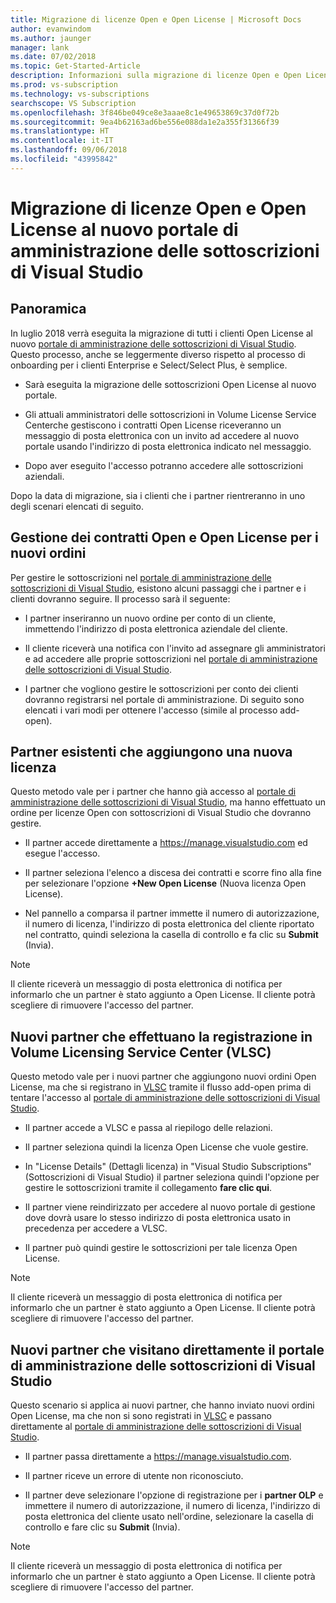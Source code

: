 ```yaml
---
title: Migrazione di licenze Open e Open License | Microsoft Docs
author: evanwindom
ms.author: jaunger
manager: lank
ms.date: 07/02/2018
ms.topic: Get-Started-Article
description: Informazioni sulla migrazione di licenze Open e Open License al portale di amministrazione delle sottoscrizioni di Visual Studio.
ms.prod: vs-subscription
ms.technology: vs-subscriptions
searchscope: VS Subscription
ms.openlocfilehash: 3f846be049ce8e3aaae8c1e49653869c37d0f72b
ms.sourcegitcommit: 9ea4b62163ad6be556e088da1e2a355f31366f39
ms.translationtype: HT
ms.contentlocale: it-IT
ms.lasthandoff: 09/06/2018
ms.locfileid: "43995842"
---
```

# <a name="open-and-open-license-migration-to-the-new-visual-studio-subscriptions-administration-portal"></a>Migrazione di licenze Open e Open License al nuovo portale di amministrazione delle sottoscrizioni di Visual Studio

## <a name="overview"></a>Panoramica

In luglio 2018 verrà eseguita la migrazione di tutti i clienti Open License al nuovo [portale di amministrazione delle sottoscrizioni di Visual Studio](https://manage.visualstudio.com). Questo processo, anche se leggermente diverso rispetto al processo di onboarding per i clienti Enterprise e Select/Select Plus, è semplice.

- Sarà eseguita la migrazione delle sottoscrizioni Open License al nuovo portale.

- Gli attuali amministratori delle sottoscrizioni in Volume License Service Centerche gestiscono i contratti Open License riceveranno un messaggio di posta elettronica con un invito ad accedere al nuovo portale usando l'indirizzo di posta elettronica indicato nel messaggio.

- Dopo aver eseguito l'accesso potranno accedere alle sottoscrizioni aziendali.

Dopo la data di migrazione, sia i clienti che i partner rientreranno in uno degli scenari elencati di seguito. 

## <a name="open-and-open-license-management-for-new-orders"></a>Gestione dei contratti Open e Open License per i nuovi ordini

Per gestire le sottoscrizioni nel [portale di amministrazione delle sottoscrizioni di Visual Studio](https://manage.visualstudio.com), esistono alcuni passaggi che i partner e i clienti dovranno seguire. Il processo sarà il seguente: 

- I partner inseriranno un nuovo ordine per conto di un cliente, immettendo l'indirizzo di posta elettronica aziendale del cliente.

- Il cliente riceverà una notifica con l'invito ad assegnare gli amministratori e ad accedere alle proprie sottoscrizioni nel [portale di amministrazione delle sottoscrizioni di Visual Studio](https://manage.visualstudio.com).

- I partner che vogliono gestire le sottoscrizioni per conto dei clienti dovranno registrarsi nel portale di amministrazione. Di seguito sono elencati i vari modi per ottenere l'accesso (simile al processo add-open). 


## <a name="existing-partners-adding-a-new-license"></a>Partner esistenti che aggiungono una nuova licenza

Questo metodo vale per i partner che hanno già accesso al [portale di amministrazione delle sottoscrizioni di Visual Studio](https://manage.visualstudio.com), ma hanno effettuato un ordine per licenze Open con sottoscrizioni di Visual Studio che dovranno gestire. 

- Il partner accede direttamente a https://manage.visualstudio.com ed esegue l'accesso.

- Il partner seleziona l'elenco a discesa dei contratti e scorre fino alla fine per selezionare l'opzione **+New Open License** (Nuova licenza Open License).

- Nel pannello a comparsa il partner immette il numero di autorizzazione, il numero di licenza, l'indirizzo di posta elettronica del cliente riportato nel contratto, quindi seleziona la casella di controllo e fa clic su **Submit** (Invia).


> [!NOTE]
> Il cliente riceverà un messaggio di posta elettronica di notifica per informarlo che un partner è stato aggiunto a Open License. Il cliente potrà scegliere di rimuovere l'accesso del partner.

## <a name="new-partners-who-register-on-the-volume-licensing-service-center-vlsc"></a>Nuovi partner che effettuano la registrazione in Volume Licensing Service Center (VLSC)

Questo metodo vale per i nuovi partner che aggiungono nuovi ordini Open License, ma che si registrano in [VLSC](https://www.microsoft.com/Licensing/servicecenter/default.aspx) tramite il flusso add-open prima di tentare l'accesso al [portale di amministrazione delle sottoscrizioni di Visual Studio](https://manage.visualstudio.com). 

- Il partner accede a VLSC e passa al riepilogo delle relazioni. 

- Il partner seleziona quindi la licenza Open License che vuole gestire.

- In "License Details" (Dettagli licenza) in "Visual Studio Subscriptions" (Sottoscrizioni di Visual Studio) il partner seleziona quindi l'opzione per gestire le sottoscrizioni tramite il collegamento **fare clic qui**.

- Il partner viene reindirizzato per accedere al nuovo portale di gestione dove dovrà usare lo stesso indirizzo di posta elettronica usato in precedenza per accedere a VLSC.

- Il partner può quindi gestire le sottoscrizioni per tale licenza Open License.


> [!NOTE]
> Il cliente riceverà un messaggio di posta elettronica di notifica per informarlo che un partner è stato aggiunto a Open License. Il cliente potrà scegliere di rimuovere l'accesso del partner.

## <a name="new-partners-visiting-the-visual-studio-subscriptions-administration-portal--directly"></a>Nuovi partner che visitano direttamente il portale di amministrazione delle sottoscrizioni di Visual Studio

Questo scenario si applica ai nuovi partner, che hanno inviato nuovi ordini Open License, ma che non si sono registrati in [VLSC](https://www.microsoft.com/Licensing/servicecenter/default.aspx) e passano direttamente al [portale di amministrazione delle sottoscrizioni di Visual Studio](https://manage.visualstudio.com). 

- Il partner passa direttamente a https://manage.visualstudio.com. 

- Il partner riceve un errore di utente non riconosciuto.

- Il partner deve selezionare l'opzione di registrazione per i **partner OLP** e immettere il numero di autorizzazione, il numero di licenza, l'indirizzo di posta elettronica del cliente usato nell'ordine, selezionare la casella di controllo e fare clic su **Submit** (Invia).


> [!NOTE]
> Il cliente riceverà un messaggio di posta elettronica di notifica per informarlo che un partner è stato aggiunto a Open License. Il cliente potrà scegliere di rimuovere l'accesso del partner.